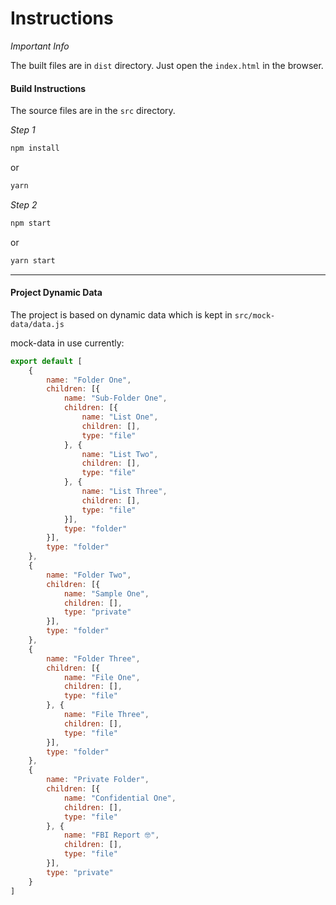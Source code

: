 # Instructions

*Important Info*

The built files are in `dist` directory.
Just open the `index.html` in the browser.


#### Build Instructions
The source files are in the `src` directory.

*Step 1*
```bash 
npm install
```
or 

```bash 
yarn
```

*Step 2*
```bash 
npm start
```
or 

```bash 
yarn start
```

***


#### Project Dynamic Data

The project is based on dynamic data which is kept in `src/mock-data/data.js`

mock-data in use currently:
```javascript
export default [
    {
        name: "Folder One",
        children: [{
            name: "Sub-Folder One",
            children: [{
                name: "List One",
                children: [],
                type: "file"
            }, {
                name: "List Two",
                children: [],
                type: "file"
            }, {
                name: "List Three",
                children: [],
                type: "file"
            }],
            type: "folder"
        }],
        type: "folder"
    },
    {
        name: "Folder Two",
        children: [{
            name: "Sample One",
            children: [],
            type: "private"
        }],
        type: "folder"
    },
    {
        name: "Folder Three",
        children: [{
            name: "File One",
            children: [],
            type: "file"
        }, {
            name: "File Three",
            children: [],
            type: "file"
        }],
        type: "folder"
    },
    {
        name: "Private Folder",
        children: [{
            name: "Confidential One",
            children: [],
            type: "file"
        }, {
            name: "FBI Report 🤓",
            children: [],
            type: "file"
        }],
        type: "private"
    }
]
```
